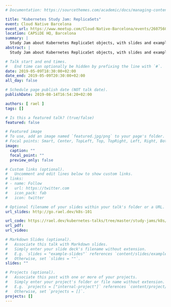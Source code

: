 ```yaml
---
# Documentation: https://sourcethemes.com/academic/docs/managing-content/

title: "Kubernetes Study Jam: ReplicaSets"
event: Cloud Native Barcelona
event_url: https://www.meetup.com/Cloud-Native-Barcelona/events/260756033/
location: CAPSiDE HQ, Barcelona
summary: |
  Study Jam about Kubernetes ReplicaSet objects, with slides and examples.
abstract: |
  Study Jam about Kubernetes ReplicaSet objects, with slides and examples.

# Talk start and end times.
#   End time can optionally be hidden by prefixing the line with `#`.
date: 2019-05-09T18:30:00+02:00
date_end: 2019-05-09T20:30:00+02:00
all_day: false

# Schedule page publish date (NOT talk date).
publishDate: 2019-08-14T16:54:20+02:00

authors: [ rael ]
tags: []

# Is this a featured talk? (true/false)
featured: false

# Featured image
# To use, add an image named `featured.jpg/png` to your page's folder. 
# Focal points: Smart, Center, TopLeft, Top, TopRight, Left, Right, BottomLeft, Bottom, BottomRight.
image:
  caption: ""
  focal_point: ""
  preview_only: false

# Custom links (optional).
#   Uncomment and edit lines below to show custom links.
# links:
# - name: Follow
#   url: https://twitter.com
#   icon_pack: fab
#   icon: twitter

# Optional filename of your slides within your talk's folder or a URL.
url_slides: http://go.rael.dev/k8s-101

url_code: https://rael.dev/kubernetes-talks/tree/master/study-jams/k8s/default/replicasets
url_pdf:
url_video:

# Markdown Slides (optional).
#   Associate this talk with Markdown slides.
#   Simply enter your slide deck's filename without extension.
#   E.g. `slides = "example-slides"` references `content/slides/example-slides.md`.
#   Otherwise, set `slides = ""`.
slides: ""

# Projects (optional).
#   Associate this post with one or more of your projects.
#   Simply enter your project's folder or file name without extension.
#   E.g. `projects = ["internal-project"]` references `content/project/deep-learning/index.md`.
#   Otherwise, set `projects = []`.
projects: []
---
```

